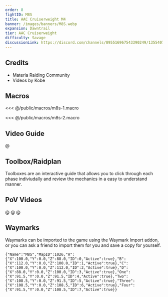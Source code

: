 ```yaml
---
order: 8
fightID: M8S
title: AAC Cruiserweight M4
banner: /images/banners/M8S.webp
expansion: Dawntrail
tier: AAC Cruiserweight
difficulty: Savage
discussionLink: https://discord.com/channels/895516967543390249/1355407851677421698
---
```


## Credits
- Materia Raiding Community
- Videos by Kobe

## Macros

<<< @/public/macros/m8s-1.macro

<<< @/public/macros/m8s-2.macro

## Video Guide

@[](https://youtu.be/jnjuHZSSWlc)

## Toolbox/Raidplan
Toolboxes are an interactive guide that allows you to click through each phase indiviudally and review the mechanics in a easy to understand manner.

<Action title='P1' color='red' href='https://raidplan.io/plan/cDlHvB-NLIHMrzx0' />
<Action title='P2' color='red' href='https://raidplan.io/plan/hlSXiV_NFEPfGo8h' />

## PoV Videos
@[](https://youtu.be/w7CxKq2IeyQ)
@[](https://youtu.be/olxudnLVF9Y)
@[](https://youtu.be/KdV73V6hl9E)

## Waymarks
Waymarks can be imported to the game using the Waymark Import addon, or you can ask a friend to import them for you and save a copy for yourself.

```
{"Name":"M8S","MapID":1026,"A":{"X":100.0,"Y":0.0,"Z":88.0,"ID":0,"Active":true},"B":{"X":112.0,"Y":0.0,"Z":100.0,"ID":1,"Active":true},"C":{"X":100.0,"Y":0.0,"Z":112.0,"ID":2,"Active":true},"D":{"X":88.0,"Y":0.0,"Z":100.0,"ID":3,"Active":true},"One":{"X":91.5,"Y":0.0,"Z":91.5,"ID":4,"Active":true},"Two":{"X":108.5,"Y":0.0,"Z":91.5,"ID":5,"Active":true},"Three":{"X":108.5,"Y":0.0,"Z":108.5,"ID":6,"Active":true},"Four":{"X":91.5,"Y":0.0,"Z":108.5,"ID":7,"Active":true}}
```
